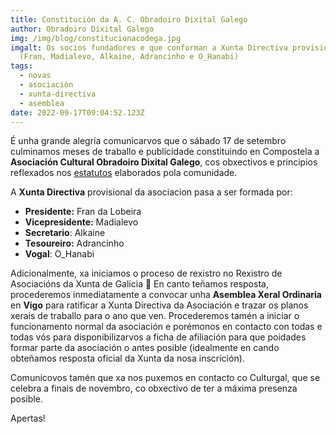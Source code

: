 ```yaml
---
title: Constitución da A. C. Obradoiro Dixital Galego
author: Obradoiro Dixital Galego
img: /img/blog/constitucionacodega.jpg
imgalt: Os socios fundadores e que conforman a Xunta Directiva provisional
  (Fran, Madialevo, Alkaine, Adrancinho e O_Hanabi)
tags:
  - novas
  - asociación
  - xunta-directiva
  - asemblea
date: 2022-09-17T09:04:52.123Z
---
```

É unha grande alegría comunicarvos que o sábado 17 de setembro culminamos meses de traballo e publicidade constituindo en Compostela a **Asociación Cultural Obradoiro Dixital Galego**, cos obxectivos e principios reflexados nos [estatutos](/estatutos) elaborados pola comunidade.

<!--more-->

A **Xunta Directiva** provisional da asociacion pasa a ser formada por:

* **Presidente:** Fran da Lobeira
* **Vicepresidente:** Madialevo
* **Secretario**: Alkaine
* **Tesoureiro:** Adrancinho
* **Vogal**: O_Hanabi

Adicionalmente, xa iniciamos o proceso de rexistro no Rexistro de Asociacións da Xunta de Galicia 🥰 En canto teñamos resposta, procederemos inmediatamente a convocar unha **Asemblea Xeral Ordinaria** en **Vigo** para ratificar a Xunta Directiva da Asociación e trazar os planos xerais de traballo para o ano que ven. Procederemos tamén a iniciar o funcionamento normal da asociación e porémonos en contacto con todas e todas vós para disponibilizarvos a ficha de afiliación para que poidades formar parte da asociación o antes posible (idealmente en cando obteñamos resposta oficial da Xunta da nosa inscrición).

Comunícovos tamén que xa nos puxemos en contacto co Culturgal, que se celebra a finais de novembro, co obxectivo de ter a máxima presenza posible. 

Apertas!